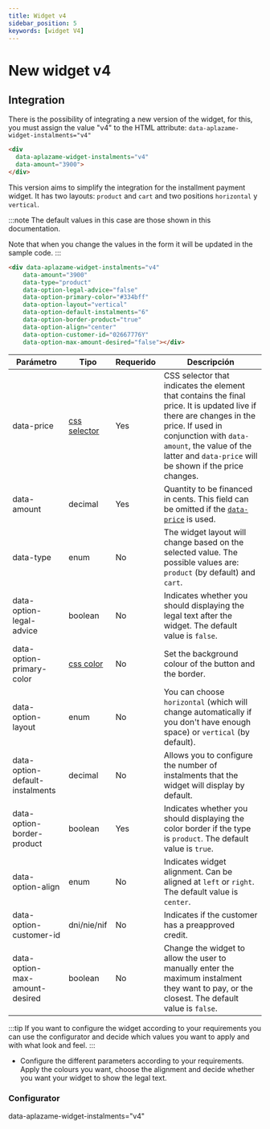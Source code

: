 ```yaml
---
title: Widget v4
sidebar_position: 5
keywords: [widget V4]
---
```


# New widget v4
## Integration 
There is the possibility of integrating a new version of the widget, for this, you must assign the value "v4" to the HTML attribute: `data-aplazame-widget-instalments="v4"`

```html
<div 
  data-aplazame-widget-instalments="v4"
  data-amount="3900">
</div>
```

This version aims to simplify the integration for the installment payment widget. It has two layouts: `product` and `cart` and two positions `horizontal` y `vertical`.

<div className="widget-container">
  <div data-aplazame-widget-instalments="v4"
    data-amount="3900"
    data-type="product"
    data-option-legal-advice="false"
    data-option-primary-color="#334bff"
    data-option-layout="vertical"
    data-option-default-instalments="6"
    data-option-border-product="true"
    data-option-align="center">
    </div>
</div>


:::note
  The default values in this case are those shown in this documentation.

  Note that when you change the values in the form it will be updated in the sample code.
:::

``` html
<div data-aplazame-widget-instalments="v4"
    data-amount="3900"
    data-type="product"
    data-option-legal-advice="false"
    data-option-primary-color="#334bff"
    data-option-layout="vertical"
    data-option-default-instalments="6"
    data-option-border-product="true"
    data-option-align="center"
    data-option-customer-id="02667776Y"
    data-option-max-amount-desired="false"></div>
```

|<t id="table.parameter">Parámetro</t> | <t id="table.type">Tipo</t> | <t id="table.required">Requerido</t> | <t id="table.description">Descripción</t>|
|---------|---------|---------|---------|
|data-price | [css selector](https://developer.mozilla.org/en/docs/Web/Guide/CSS/Getting_started/Selectors) | Yes | CSS selector that indicates the element that contains the final price. It is updated live if there are changes in the price. If used in conjunction with `data-amount`, the value of the latter and `data-price` will be shown if the price changes.
|data-amount | decimal | Yes| Quantity to be financed in cents. This field can be omitted if the [`data-price`](../../widget#variable-price) is used.
|data-type | enum | No | The widget layout will change based on the selected value. The possible values are: `product` (by default) and `cart`.
|data-option-legal-advice | boolean | No | Indicates whether you should displaying the legal text after the widget. The default value is `false`.
|data-option-primary-color | [css color](https://developer.mozilla.org/es/docs/Web/CSS/color_value) | No | Set the background colour of the button and the border.
|data-option-layout | enum | No | You can choose `horizontal` (which will change automatically if you don't have enough space) or `vertical` (by default).
|data-option-default-instalments | decimal | No | Allows you to configure the number of instalments that the widget will display by default.
|data-option-border-product |boolean | Yes | Indicates whether you should displaying the color border if the type is `product`. The default value is `true`.
|data-option-align | enum | No | Indicates widget alignment. Can be aligned at `left` or `right`. The default value is `center`.
|data-option-customer-id | dni/nie/nif | No | Indicates if the customer has a preapproved credit.
|data-option-max-amount-desired | boolean | No | Change the widget to allow the user to manually enter the maximum instalment they want to pay, or the closest. The default value is `false`.


:::tip
If you want to configure the widget according to your requirements you can use the configurator and decide which values you want to apply and with what look and feel.
:::

- Configure the different parameters according to your requirements. Apply the colours you want, choose the alignment and decide whether you want your widget to show the legal text.


### Configurator

<WidgetSimulator
  data-amount="14900"
  data-country="ES"
  data-currency="EUR"
  data-type="product"
  data-option-layout="horizontal"
  data-option-align="center"
  data-option-legal-advice="true"
  data-option-border-product="true"
  data-option-primary-color="#334BFF"
  data-option-max-amount-desired="false">
  data-aplazame-widget-instalments="v4"</WidgetSimulator>
